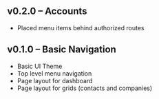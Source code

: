 ## v0.2.0 – Accounts

* Placed menu items behind authorized routes

## v0.1.0 – Basic Navigation

* Basic UI Theme
* Top level menu navigation
* Page layout for dashboard
* Page layout for grids (contacts and companies)
